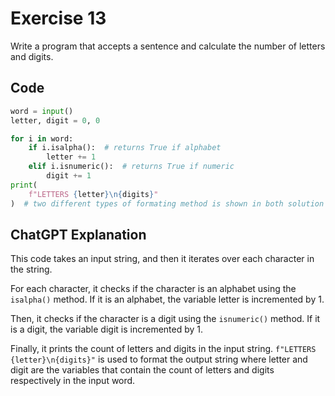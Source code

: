# Exercise 13

Write a program that accepts a sentence and calculate the number of letters and digits.

## Code
```python
word = input()
letter, digit = 0, 0

for i in word:
    if i.isalpha():  # returns True if alphabet
        letter += 1
    elif i.isnumeric():  # returns True if numeric
        digit += 1
print(
    f"LETTERS {letter}\n{digits}"
)  # two different types of formating method is shown in both solution
```

## ChatGPT Explanation

This code takes an input string, and then it iterates over each character in the string.

For each character, it checks if the character is an alphabet using the `isalpha()` method. If it is an alphabet, the variable letter is incremented by 1.

Then, it checks if the character is a digit using the `isnumeric()` method. If it is a digit, the variable digit is incremented by 1.

Finally, it prints the count of letters and digits in the input string. `f"LETTERS {letter}\n{digits}"` is used to format the output string where letter and digit are the variables that contain the count of letters and digits respectively in the input word.